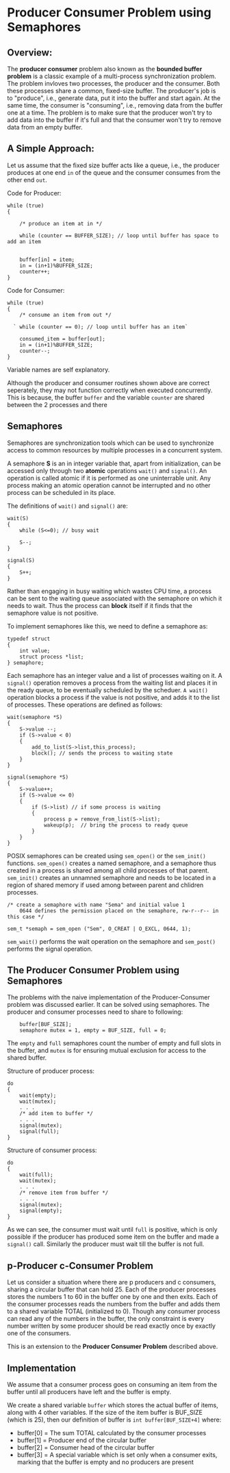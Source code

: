 # Producer Consumer Problem using Semaphores

## Overview:

The **producer consumer** problem also known as the **bounded buffer problem** is a classic example of a multi-process synchronization problem. The problem invloves two processes, the producer and the consumer. Both these processes share a common, fixed-size buffer. The producer's job is to "produce", i.e., generate data, put it into the buffer and start again. At the same time, the consumer is "consuming", i.e., removing data from the buffer one at a time. The problem is to make sure that the producer won't try to add data into the buffer if it's full and that the consumer won't try to remove data from an empty buffer.

## A Simple Approach:

Let us assume that the fixed size buffer acts like a queue, i.e., the producer produces at one end `in` of the queue and the consumer consumes from the other end `out`.


Code for Producer:

```
while (true)
{

    /* produce an item at in */
  
    while (counter == BUFFER_SIZE); // loop until buffer has space to add an item
  
  
    buffer[in] = item;
    in = (in+1)%BUFFER_SIZE;
    counter++;
}
```

Code for Consumer:

```
while (true)
{
    /* consume an item from out */
    
  ` while (counter == 0); // loop until buffer has an item`
  
    consumed_item = buffer[out];
    in = (in+1)%BUFFER_SIZE;
    counter--;
}
```

Variable names are self explanatory.

Although the producer and consumer routines shown above are correct seperately, they may not function correctly when executed concurrently. This is because, the buffer `buffer` and the variable `counter` are shared between the 2 processes and there 

## Semaphores

Semaphores are synchronization tools which can be used to synchronize access to common resources by multiple processes in a concurrent system.

A semaphore **S** is an in integer variable that, apart from initialization, can be accessed only through two **atomic** operations `wait()` and `signal()`. An operation is called atomic if it is performed as one uninterrable unit. Any process making an atomic operation cannot be interrupted and no other process can be scheduled in its place.

The definitions of `wait()` and `signal()` are:

```
wait(S)
{
    while (S<=0); // busy wait
    
    S--;
}
```
```
signal(S)
{
    S++;
}
```

Rather than engaging in busy waiting which wastes CPU time, a process can be sent to the waiting queue associated with the semaphore on which it needs to wait. Thus the process can **block** itself if it finds that the semaphore value is not positive.

To implement semaphores like this, we need to define a semaphore as:

```
typedef struct
{
    int value;
    struct process *list;
} semaphore;
```
Each semaphore has an integer value and a list of processes waiting on it. A `signal()` operation removes a process from the waiting list and places it in the ready queue, to be eventually scheduled by the scheduer. `A wait()` operation blocks a process if the value is not positive, and adds it to the list of processes. These operations are defined as follows:

```
wait(semaphore *S)
{
    S->value --;
    if (S->value < 0)
    {
        add_to_list(S->list,this_process);
        block(); // sends the process to waiting state
    } 
}
```

```
signal(semaphore *S)
{
    S->value++;
    if (S->value <= 0)
    {
        if (S->list) // if some process is waiting
        {
            process p = remove_from_list(S->list);
            wakeup(p);  // bring the process to ready queue 
        }
    }
}
```

POSIX semaphores can be created using `sem_open()` or the `sem_init()` functions. `sem_open()` creates a named semaphore, and a semaphore thus created in a process is shared among all child processes of that parent. `sem_init()` creates an unnamned semaphore and needs to be located in a region of shared memory if used among between parent and chlidren processes.

```
/* create a semaphore with name "Sema" and initial value 1
    0644 defines the permission placed on the semaphore, rw-r--r-- in this case */

sem_t *semaph = sem_open ("Sem", O_CREAT | O_EXCL, 0644, 1); 
```

`sem_wait()` performs the wait operation on the semaphore and `sem_post()` performs the signal operation.


## The Producer Consumer Problem using Semaphores

The problems with the naive implementation of the Producer-Consumer problem was discussed earlier. It can be solved using semaphores. The producer and consumer processes need to share to following:

```
    buffer[BUF_SIZE];
    semaphore mutex = 1, empty = BUF_SIZE, full = 0;
```
The `empty` and `full` semaphores count the number of empty and full slots in the buffer, and `mutex` is for ensuring mutual exclusion for access to the shared buffer.

Structure of producer process: 

```                            
do                             
{                              
    wait(empty);               
    wait(mutex);               
    . . .                      
    /* add item to buffer */   
    . . .                      
    signal(mutex);             
    signal(full);              
}                              
```                             

Structure of consumer process:

```                            
do                             
{                              
    wait(full);               
    wait(mutex);               
    . . .                      
    /* remove item from buffer */   
    . . .                      
    signal(mutex);             
    signal(empty);              
}                              
```

As we can see, the consumer must wait until `full` is positive, which is only possible if the producer has produced some item on the buffer and made a `signal()` call. Similarly the producer must wait till the buffer is not full.

## p-Producer c-Consumer Problem

Let us consider a situation where there are p producers and c consumers, sharing a circular buffer that can hold 25. Each of the producer processes stores the numbers 1 to 60 in the buffer one by one and then exits. Each of the consumer processes reads the numbers from the buffer and adds them to a shared variable TOTAL (initialized to 0). Though any consumer process can read any of the numbers in the buffer, the only constraint is every number written by some producer should be read exactly once by exactly one of the consumers. 

This is an extension to the **Producer Consumer Problem** described above.

## Implementation

We assume that a consumer process goes on consuming an item from the buffer until all producers have left and the buffer is empty.

We create a shared variable `buffer` which stores the actual buffer of items, along with 4 other variables. If the size of the item buffer is BUF_SIZE (which is 25), then our definition of buffer is `int buffer[BUF_SIZE+4]` where:

 * buffer[0] = The sum TOTAL calculated by the consumer processes
 * buffer[1] = Producer end of the circular buffer
 * buffer[2] = Consumer head of the circular buffer
 * buffer[3] = A special variable which is set only when a consumer exits, marking that the buffer is empty and no producers are present
